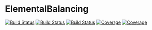 # ElementalBalancing

[![Build Status](https://github.com/dfabianus/ElementalBalancing.jl/actions/workflows/CI.yml/badge.svg?branch=main)](https://github.com/dfabianus/ElementalBalancing.jl/actions/workflows/CI.yml?query=branch%3Amain)
[![Build Status](https://travis-ci.com/dfabianus/ElementalBalancing.jl.svg?branch=main)](https://travis-ci.com/dfabianus/ElementalBalancing.jl)
[![Build Status](https://ci.appveyor.com/api/projects/status/github/dfabianus/ElementalBalancing.jl?svg=true)](https://ci.appveyor.com/project/dfabianus/ElementalBalancing-jl)
[![Coverage](https://codecov.io/gh/dfabianus/ElementalBalancing.jl/branch/main/graph/badge.svg)](https://codecov.io/gh/dfabianus/ElementalBalancing.jl)
[![Coverage](https://coveralls.io/repos/github/dfabianus/ElementalBalancing.jl/badge.svg?branch=main)](https://coveralls.io/github/dfabianus/ElementalBalancing.jl?branch=main)
